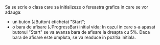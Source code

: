 Sa se scrie o clasa care sa initializeze o fereastra grafica in care se vor adauga:
- un buton (JButton) etichetat "Start";
- o bara de afisare (JProgressBar) initial vida;
In cazul in care s-a apasat butonul "Start" se va avansa bara de afisare la dreapta cu 5%.
Daca bara de afisare este umpluta, se va readuce in pozitia initiala.
